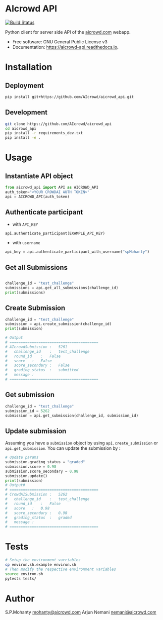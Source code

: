 # AIcrowd API
[![Build Status](https://travis-ci.com/AIcrowd/aicrowd_api.svg?token=thqphyYGsxAAMBx7geLi&branch=master)](https://travis-ci.com/AIcrowd/aicrowd_api)

Python client for server side API of the [aicrowd.com](https://www.aicrowd.com) webapp.

* Free software: GNU General Public License v3
* Documentation: https://aicrowd-api.readthedocs.io.

# Installation
## Deployment
```bash
pip install git+https://github.com/AIcrowd/aicrowd_api.git
```

## Development
```bash
git clone https://github.com/AIcrowd/aicrowd_api
cd aicrowd_api
pip install -r requirements_dev.txt
pip install -e .
```

# Usage
## Instantiate API object
```python
from aicrowd_api import API as AICROWD_API
auth_token="<YOUR CROWDAI AUTH TOKEN>"
api = AICROWD_API(auth_token)
```

## Authenticate participant
* with `API_KEY`
```python
api.authenticate_participant(EXAMPLE_API_KEY)
```

* with `username`
```python
api_key = api.authenticate_participant_with_username("spMohanty")
```

## Get all Submissions
```python

challenge_id = "test_challenge"
submissions = api.get_all_submissions(challenge_id)
print(submissions)
```

## Create Submission
```python
challenge_id = "test_challenge"
submission = api.create_submission(challenge_id)
print(submission)

# Output
# ========================================
# AIcrowdSubmission	:	5261
# 	challenge_id	:	test_challenge
# 	round_id	:	False
# 	score	:	False
# 	score_secondary	:	False
# 	grading_status	:	submitted
# 	message	:
# ========================================
```

## Get submission
```python
challenge_id = "test_challenge"
submission_id = 5262
submission = api.get_submission(challenge_id, submission_id)
```

## Update submission
Assuming you have a `submission` object by using `api.create_submission` or `api.get_submission`.
You can update the submission by :

```python
# Update params
submission.grading_status = "graded"
submission.score = 0.98
submission.score_secondary = 0.98
submission.update()
print(submission)
# Output#
# ========================================
# CrowdAISubmission	:	5262
# 	challenge_id	:	test_challenge
# 	round_id	:	False
# 	score	:	0.98
# 	score_secondary	:	0.98
# 	grading_status	:	graded
# 	message	:
# ========================================
```

# Tests
```bash
# Setup the environment varriables
cp environ.sh.example environ.sh
# Then modify the respective environment variables
source environ.sh
pytests tests/
```

# Author
S.P.Mohanty <mohanty@aicrowd.com>
Arjun Nemani <nemani@aicrowd.com>
